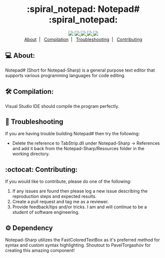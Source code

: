 <h1 align="center">:spiral_notepad: Notepad# :spiral_notepad:</h1>
<div align="center">
    <img src="https://user-images.githubusercontent.com/41409007/87869785-f2c48000-c967-11ea-83cf-bf988ef5665f.png" />
    <a href="https://github.com/Hexman768/Notepad-Sharp/releases/latest" target="_blank">
        <img src="https://img.shields.io/badge/version-1.0.0-ff69b4" />
    </a>
    <a href="https://github.com/Hexman768/Notepad-Sharp/issues?q=is%3Aopen" target="_blank">
        <img src="https://img.shields.io/github/issues/Hexman768/Notepad-Sharp" />
    </a>
    <a href="https://github.com/Hexman768/Notepad-Sharp/contributors" target="_blank">
        <img src="https://img.shields.io/github/contributors/Hexman768/Notepad-Sharp?color=green" />
    </a>
    <a href="https://github.com/Hexman768/Notepad-Sharp/blob/master/LICENSE" target="_blank">
        <img src="https://img.shields.io/github/license/Hexman768/Notepad-Sharp" />
    </a>
</div>

<div align="center">
    <a href="#computer-About">About</a>&nbsp;&nbsp;|&nbsp;&nbsp;
    <a href="#hammer_and_wrench-Compilation">Compilation</a>&nbsp;&nbsp;|&nbsp;&nbsp;
    <a href="#toolbox-Troubleshooting">Troubleshooting</a>&nbsp;&nbsp;|&nbsp;&nbsp;
    <a href="#octocat-Contributing">Contributing</a>
</div>

## :computer: About:
Notepad# (Short for Notepad-Sharp) is a general purpose text editor that supports various programming languages for code editing.

## :hammer_and_wrench: Compilation:
Visual Studio IDE should compile the program perfectly.

## :toolbox: Troubleshooting
If you are having trouble building Notepad# then try the following:
<ul>
    <li>Delete the reference to TabStrip.dll under Notepad-Sharp -> References and add it back from the Notepad-Sharp/Resources folder in the working directory.</li>
</ul>

## :octocat: Contributing:
If you would like to contribute, please do one of the following:
<ol>
    <li align="left">If any issues are found then please log a new issue describing the reproduction steps and expected results.</li>
    <li align="left">Create a pull request and tag me as a reviewer.</li>
    <li align="left">Provide feedback/tips and/or tricks. I am and will continue to be a student of software engineering.</li>
</ol>

## :gear: Dependency
Notepad-Sharp utilizes the FastColoredTextBox as it's preferred method for syntax and custom syntax highlighting. Shoutout to PavelTorgashov for creating this amazing component!
